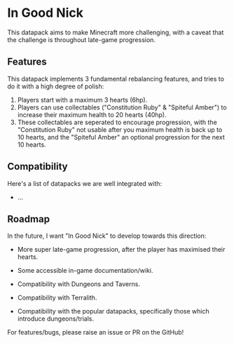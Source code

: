 # In Good Nick

This datapack aims to make Minecraft more challenging, with a caveat that the challenge is throughout late-game progression.

## Features

This datapack implements 3 fundamental rebalancing features, and tries to do it with a high degree of polish:

1. Players start with a maximum 3 hearts (6hp).
2. Players can use collectables ("Constitution Ruby" & "Spiteful Amber") to increase their maximum health to 20 hearts (40hp).
3. These collectables are seperated to encourage progression, with the "Constitution Ruby" not usable after you maximum health is back up to 10 hearts, and the "Spiteful Amber" an optional progression for the next 10 hearts.

## Compatibility

Here's a list of datapacks we are well integrated with:

- ...

## Roadmap

In the future, I want "In Good Nick" to develop towards this direction:

- More super late-game progression, after the player has maximised their hearts.

- Some accessible in-game documentation/wiki.

- Compatibility with Dungeons and Taverns.

- Compatibility with Terralith.

- Compatibility with the popular datapacks, specifically those which introduce dungeons/trials.

For features/bugs, please raise an issue or PR on the GitHub!
